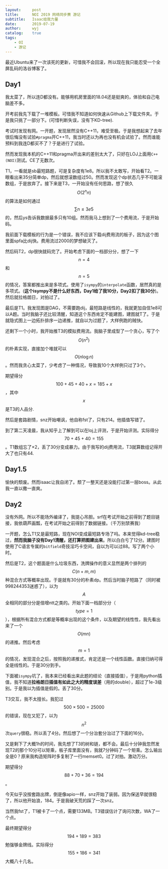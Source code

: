 ```yaml
---
layout:		post
title:		NOI 2019 网络同步赛 游记
subtitle:	Isaac给我力量
date:		2019-07-19
author:		wyj
catalog:	true
tags:
    - OI
    - 游记
---
```


最近Ubuntu来了一次该死的更新，可惜我不会回滚，所以现在我只能忍受一个全屏乱码的洛谷博客了。

Day1
--
我太菜了，所以连D都没有。能够用机房里面的18.04还是挺爽的，体验和自己电脑差不多。

开考前我先下载了一堆模板。可惜我不知道如何快速从Github上下载文件夹。于是我只挑了一部分下。(可惜判断失误，没有下KD-tree).

考试时发现有网。一开题，发现居然没有C++11，难受至极。于是我想起来了去年很后悔没有试验`#pragma`开C++11，我当时还以为再也没有机会试验了。然而谁能预料到我连D都买不了？于是进行了试验。

然而发现我本机的C++11和pragma开出来的差别太大了，只好在LOJ上面用`C++(NOI)`测试。CE了无数次。

T1，一看就是sb最短路题，可是复杂度有1e8。所以我不太敢写，开始看T2。一眼看出来35分简单dp，然后就想滚数组过50。然而发现这个dp状态几乎不可能滚数组，于是放弃了。接下来是T3，一开始没有任何思路，想了很久$$O(2^nn)$$的算法是如何通过$$\sum n\le3e5$$的，然后ys告诉我数据最多只有10组。然而我马上想到了一个费用流，于是开始码。

我前面下载模板的行为是一个错误，我不应该下载dij费用流的板子，因为这个图里面spfa比dij快。费用流过2000的梦想破灭了。

然后码T2，dp很快就码完了。开始考虑下面的一档部分分，想了一下$$n=4$$和$$n=5$$的情况，答案都推出来是多项式。使用了`isympy`的`interpolate`函数，居然真的是多项式。(**这个isympy不是什么好东西，Day1给了我10分，Day2扣了我30分**)。然后就拉格朗日，对拍过了。

最后是T1。我发现图是DAG，不需要跑dij，最短路是线性的，我就更加自信1e8可以A题。当时我脑子还比较清醒，知道这个东西肯定不能建图，建图就T了。于是就隐式图上一边拓扑排序一边递推，就自以为过题了，大样例跑的贼快。

还剩下一个小时，我开始推T3的模拟费用流。我脑子里成型了一个贪心，写了个$$O(n^2)$$的朴素实现，直接加个堆就可以$$O(n\log{n})$$。然而我贪心太菜了，少考虑了一种情况，导致我10个大样例只过了3个。

期望得分$$100+45+40+x=185+x$$，其中$$x$$是T3的人品分.

然后是套路剧情，snz开始嘲讽，他自称fst了，只有214。他插值写错了。

到了第二天凌晨，我从知乎上了解到可以在loj上评测，于是开始评测。实际得分$$70+45+40=155$$。T1数组忘了×2，丢了30分变成暴力。由于我写的dij费用流，T3就算数组记得开大了也只有44.

Day1.5
--
愉快的颓废。然而isaac让我自闭了。颓了一整天还是没能打过第一层boss。从此我一直以撒一直爽。

Day2
--
没有外网。所以不能场外编译了，我提心吊胆。srf在考试开始之前得到了题目链接，我依葫芦画瓢，在考试开始之前得到了数据链接。（千万别禁赛我）

一开题，怎么T1又是最短路，现在NOI变成最短路专场了吗。本来觉得kd-tree稳过，**然而我脑子没有Day1清醒，还打算把图建出来**。所以白白亏了12分。建图时使用了C语言专属的`bitfield`奇技淫巧卡空间，自以为可以过88。写了两个小时。

然后是T2，这个题面是什么垃圾东西，洗牌操作的意义显然是两个排列的$$C(n+m,m)$$种混合方式等概率出现。于是就有30分的朴素dp。然后当时脑子短路了（同时被998244353迷惑了），以为$$A$$全相同的部分分是倍增ntt之类的。开始下面一档部分分（$$type=1$$），根据所有混合方式都是等概率出现的这个条件，以及期望的线性性，我先看出来了一个$$O(mn)$$的递推。然后考虑$$m=1$$的情况，发现混合之后，按照我的递推式，肯定还是一个线性函数。直接归纳可得全是线性的。于是30分到手。

下面被`isympy`坑了，我本来已经看出来此题的结论（直接插值），于是用python插值，我不知道**拉格朗日插值有如此之大的精度误差**（用的double），超过了1e-3级别。于是我以为插值是假的。丢了30分。

T3交互，我不太擅长。我犯过$$500\times500=25000$$的错误，现在又犯了，以为$$n^2$$次`query`很稳。所以丢了4分。然后想了一个分治套分治过了下面的16分。

又是剩下了大概1h的时间，我先想了T3的树和链，都不会。最后十分钟我忽然发现T2的那个10分可以矩乘，板子库里面没有，我就7分钟码了一个矩乘。怎么输出全是0？原来我构造矩阵时多复制了一行memset0。过了对拍。激动万分。

期望得分$$88+70+36=194$$。

今天似乎没按套路出牌，倒是像apio一样，snz开始了装弱。因为保送早就很稳了，所以他开始浪，184。于是我破天荒的踩了一次snz。

当然我fst了，T1被卡了一个点，需要133MB。T3错误估计了询问次数，WA了一个点。

最终期望得分$$194+189=383$$勉强够金牌线。实际得分$$155+186=341$$大概八十几名。
